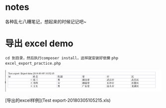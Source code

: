 # notes
各种乱七八糟笔记，想起来的时候记记吧~

# 导出 excel demo
`cd 到目录，然后执行composer install，这样就安装好依懒`
`php excel_export_practice.php`  

![excel内容](Snipaste_2018-03-05_11-07-29.png)  

[导出的excel样例](Test export-20180305105215.xls)
